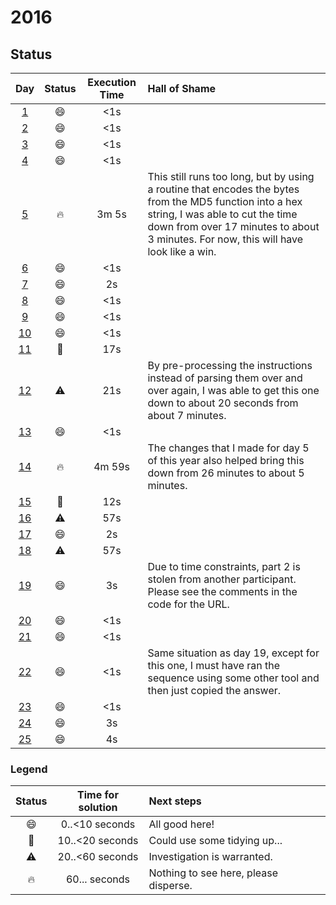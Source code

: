 # 2016
## Status

| Day | Status | Execution Time | Hall of Shame |
| :---: | :---: | :---: | :--- |
| [1](https://adventofcode.com/2016/day/1) | :smile: | <1s |
| [2](https://adventofcode.com/2016/day/2) | :smile: | <1s |
| [3](https://adventofcode.com/2016/day/3) | :smile: | <1s |
| [4](https://adventofcode.com/2016/day/4) | :smile: | <1s |
| [5](https://adventofcode.com/2016/day/5) | :fire: | 3m 5s | This still runs too long, but by using a routine that encodes the bytes from the MD5 function into a hex string, I was able to cut the time down from over 17 minutes to about 3 minutes. For now, this will have look like a win. |
| [6](https://adventofcode.com/2016/day/6) | :smile: | <1s |
| [7](https://adventofcode.com/2016/day/7) | :smile: | 2s |
| [8](https://adventofcode.com/2016/day/8) | :smile: | <1s |
| [9](https://adventofcode.com/2016/day/9) | :smile: | <1s |
| [10](https://adventofcode.com/2016/day/10) | :smile: | <1s |
| [11](https://adventofcode.com/2016/day/11) | :eyes: | 17s |
| [12](https://adventofcode.com/2016/day/12) | :warning: | 21s | By pre-processing the instructions instead of parsing them over and over again, I was able to get this one down to about 20 seconds from about 7 minutes. |
| [13](https://adventofcode.com/2016/day/13) | :smile: | <1s |
| [14](https://adventofcode.com/2016/day/14) | :fire: | 4m 59s | The changes that I made for day 5 of this year also helped bring this down from 26 minutes to about 5 minutes. |
| [15](https://adventofcode.com/2016/day/15) | :eyes: | 12s |
| [16](https://adventofcode.com/2016/day/16) | :warning: | 57s |
| [17](https://adventofcode.com/2016/day/17) | :smile: | 2s |
| [18](https://adventofcode.com/2016/day/18) | :warning: | 57s |
| [19](https://adventofcode.com/2016/day/19) | :smile: | 3s | Due to time constraints, part 2 is stolen from another participant. Please see the comments in the code for the URL. |
| [20](https://adventofcode.com/2016/day/20) | :smile: | <1s |
| [21](https://adventofcode.com/2016/day/21) | :smile: | <1s |
| [22](https://adventofcode.com/2016/day/22) | :smile: | <1s | Same situation as day 19, except for this one, I must have ran the sequence using some other tool and then just copied the answer. |
| [23](https://adventofcode.com/2016/day/23) | :smile: | <1s |
| [24](https://adventofcode.com/2016/day/24) | :smile: | 3s |
| [25](https://adventofcode.com/2016/day/25) | :smile: | 4s |

### Legend

| Status | Time for solution | Next steps |
| :---: | :---: | :--- |
| :smile: | 0..<10 seconds | All good here! |
| :eyes: | 10..<20 seconds | Could use some tidying up... |
| :warning: | 20..<60 seconds | Investigation is warranted. |
| :fire: | 60... seconds | Nothing to see here, please disperse. |
